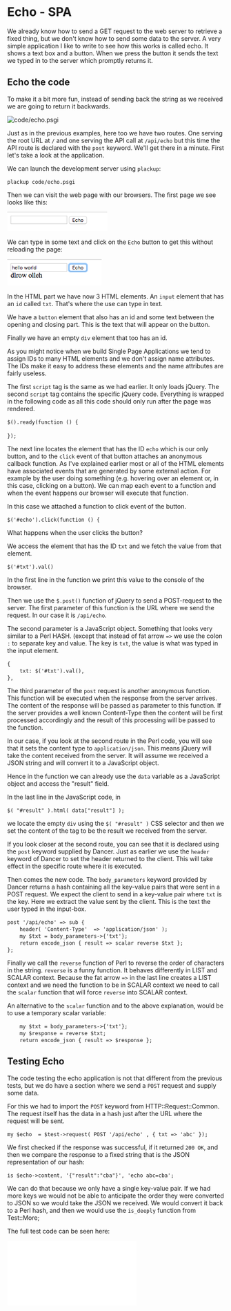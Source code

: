 # Echo - SPA

We already know how to send a GET request to the web server to retrieve a fixed thing, but we don't know how to send some data to the server.
A very simple application I like to write to see how this works is called echo. It shows a text box and a button. When we press the button
it sends the text we typed in to the server which promptly returns it.

## Echo the code

To make it a bit more fun, instead of sending back the string as we received we are going to return it backwards.

![code/echo.psgi](code/echo.psgi)

Just as in the previous examples, here too we have two routes. One serving the root URL at `/` and one serving the API call at
`/api/echo` but this time the API route is declared with the `post` keyword. We'll get there in a minute.
First let's take a look at the application.

We can launch the development server using `plackup`:

```
plackup code/echo.psgi
```

Then we can visit the web page with our browsers. The first page we see looks like this:

![Echo form](images/echo-form.png)

We can type in some text and click on the `Echo` button to get this without reloading the page:

![Echo response](images/echo-response.png)

In the HTML part we have now 3 HTML elements. An `input` element that has an `id` called `txt`.
That's where the use can type in text.

We have a `button` element that also has an id and some text between the opening and closing part.
This is the text that will appear on the button.

Finally we have an empty `div` element that too has an id.

As you might notice when we build Single Page Applications we tend to assign IDs to many HTML elements
and we don't assign name attributes.  The IDs make it easy to address these elements and the name
attributes are fairly useless.

The first `script` tag is the same as we had earlier. It only loads jQuery.
The second `script` tag contains the specific jQuery code. Everything is wrapped in the following code
as all this code should only run after the page was rendered.

```
$().ready(function () {

});
```

The next line locates the element that has the ID `echo` which is our only button, and to the `click` event of that button attaches an
anonymous callback function. As I've explained earlier most or all of the HTML elements have associated events that are generated by
some external action. For example by the user doing something (e.g. hovering over an element or, in this case, clicking on a button).
We can map each event to a function and when the event happens our browser will execute that function.

In this case we attached a function to click event of the button.

```
$('#echo').click(function () {
```

What happens when the user clicks the button?

We access the element that has the ID `txt` and we fetch the value from that element.

```
$('#txt').val()
```

In the first line in the function we print this value to the console of the browser.

Then we use the `$.post()` function of jQuery to send a POST-request to the server.
The first parameter of this function is the URL where we send the request. In our case it is `/api/echo`.

The second parameter is a JavaScript object. Something that looks very similar to a Perl HASH. (except that instead
of fat arrow `=>` we use the colon `:` to separate key and value.
The key is `txt`, the value is what was typed in the input element.

```
{
    txt: $('#txt').val(),
},
```

The third parameter of the `post` request is another anonymous function.
This function will be executed when the response from the server arrives.
The content of the response will be passed as parameter to this function.
If the server provides a well known Content-Type then the content will
be first processed accordingly and the result of this processing will be passed to the function.

In our case, if you look at the second route in the Perl code, you will see that it sets the
content type to `application/json`. This means jQuery will take the content received from the server.
It will assume we received a JSON string and will convert it to a JavaScript object.

Hence in the function we can already use the `data` variable as a JavaScript object and access the 
"result" field.

In the last line in the JavaScript code, in

```
$( "#result" ).html( data["result"] );
```

we locate the empty `div` using the `$( "#result" )` CSS selector and then we set the content of the tag
to be the result we received from the server.

If you look closer at the second route, you can see that it is declared using the `post` keyword supplied by Dancer.
Just as earlier we use the `header` keyword of Dancer to set the header returned to the client. This will take effect in the
specific route where it is executed.

Then comes the new code. The `body_parameters` keyword provided by Dancer returns a hash containing all the key-value pairs
that were sent in a POST request. We expect the client to send in a key-value pair where `txt` is the key. Here we extract the
value sent by the client. This is the text the user typed in the input-box.

```
post '/api/echo' => sub {
    header( 'Content-Type'  => 'application/json' );
    my $txt = body_parameters->{'txt'};
    return encode_json { result => scalar reverse $txt };
};
```

Finally we call the `reverse` function of Perl to reverse the order of characters in the string. `reverse` is a funny function.
It behaves differently in LIST and SCALAR context. Because the fat arrow `=>` in the last line creates a LIST context and we need
the function to be in SCALAR context we need to call the `scalar` function that will force `reverse` into SCALAR context.

An alternative to the `scalar` function and to the above explanation, would be to use a temporary scalar variable:

```
    my $txt = body_parameters->{'txt'};
    my $response = reverse $txt;
    return encode_json { result => $response };
```


## Testing Echo

The code testing the echo application is not that different from the previous tests, but we do have a section
where we send a `POST` request and supply some data.

For this we had to import the `POST` keyword from HTTP::Request::Common.
The request itself has the data in a hash just after the URL where the request will be sent.

```
my $echo  = $test->request( POST '/api/echo' , { txt => 'abc' });
```

We first checked if the response was successful, if it returned `200 OK`, and then we compare the response to
a fixed string that is the JSON representation of our hash:

```
is $echo->content, '{"result":"cba"}', 'echo abc=cba';
```

We can do that because we only have a single key-value pair. If we had more keys we would not be able to anticipate
the order they were converted to JSON so we would take the JSON we received. We would convert it back to a Perl hash,
and then we would use the `is_deeply` function from Test::More;


The full test code can be seen here:

![code/echo.t](code/echo.t)

